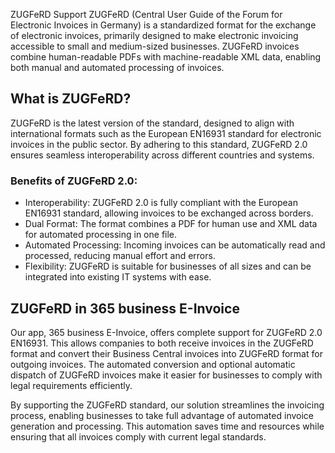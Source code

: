 ZUGFeRD Support
ZUGFeRD (Central User Guide of the Forum for Electronic Invoices in Germany) is a standardized format for the exchange of electronic invoices, primarily designed to make electronic invoicing accessible to small and medium-sized businesses. ZUGFeRD invoices combine human-readable PDFs with machine-readable XML data, enabling both manual and automated processing of invoices.

## What is ZUGFeRD?
ZUGFeRD is the latest version of the standard, designed to align with international formats such as the European EN16931 standard for electronic invoices in the public sector. By adhering to this standard, ZUGFeRD 2.0 ensures seamless interoperability across different countries and systems.

### Benefits of ZUGFeRD 2.0:
* Interoperability: ZUGFeRD 2.0 is fully compliant with the European EN16931 standard, allowing invoices to be exchanged across borders.
* Dual Format: The format combines a PDF for human use and XML data for automated processing in one file.
* Automated Processing: Incoming invoices can be automatically read and processed, reducing manual effort and errors.
* Flexibility: ZUGFeRD is suitable for businesses of all sizes and can be integrated into existing IT systems with ease.

## ZUGFeRD in 365 business E-Invoice
Our app, 365 business E-Invoice, offers complete support for ZUGFeRD 2.0 EN16931. This allows companies to both receive invoices in the ZUGFeRD format and convert their Business Central invoices into ZUGFeRD format for outgoing invoices. The automated conversion and optional automatic dispatch of ZUGFeRD invoices make it easier for businesses to comply with legal requirements efficiently.

By supporting the ZUGFeRD standard, our solution streamlines the invoicing process, enabling businesses to take full advantage of automated invoice generation and processing. This automation saves time and resources while ensuring that all invoices comply with current legal standards.